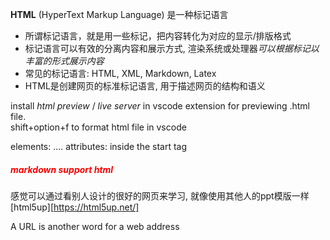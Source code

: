 **HTML** (HyperText Markup Language) 是一种标记语言  
* 所谓标记语言，就是用一些标记，把内容转化为对应的显示/排版格式  
* 标记语言可以有效的分离内容和展示方式, 渲染系统或处理器*可以根据标记以丰富的形式展示内容*
* 常见的标记语言: HTML, XML, Markdown, Latex
* HTML是创建网页的标准标记语言, 用于描述网页的结构和语义


install *html preview* / *live server* in vscode extension for previewing .html file.   
shift+option+f to format html file in vscode

elements: <tag>....</tag>
attributes: inside the start tag <tag name1="value1" name2="valu22">

<h5 style="color:red;">markdown support html</h5>

感觉可以通过看别人设计的很好的网页来学习, 就像使用其他人的ppt模版一样   
[html5up][https://html5up.net/]


A URL is another word for a web address